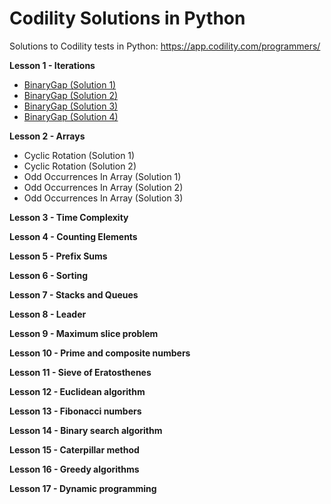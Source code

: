 # Codility Solutions in Python

Solutions to Codility tests in Python: https://app.codility.com/programmers/

**Lesson 1 - Iterations**

 - [BinaryGap (Solution 1)](https://github.com/kourouklides/codility-python/blob/master/Lesson%2001%20-%20Iterations/BinaryGap_1.py)
 - [BinaryGap (Solution 2)](https://github.com/kourouklides/codility-python/blob/master/Lesson%2001%20-%20Iterations/BinaryGap_2.py)
 - [BinaryGap (Solution 3)](https://github.com/kourouklides/codility-python/blob/master/Lesson%2001%20-%20Iterations/BinaryGap_3.py)
 - [BinaryGap (Solution 4)](https://github.com/kourouklides/codility-python/blob/master/Lesson%2001%20-%20Iterations/BinaryGap_4.py)
 
**Lesson 2 - Arrays**

- Cyclic Rotation (Solution 1)
- Cyclic Rotation (Solution 2)
- Odd Occurrences In Array (Solution 1)
- Odd Occurrences In Array (Solution 2)
- Odd Occurrences In Array (Solution 3)

**Lesson 3 - Time Complexity**

**Lesson 4 - Counting Elements**

**Lesson 5 - Prefix Sums**

**Lesson 6 - Sorting**

**Lesson 7 - Stacks and Queues**

**Lesson 8 - Leader**

**Lesson 9 - Maximum slice problem**

**Lesson 10 - Prime and composite numbers**

**Lesson 11 - Sieve of Eratosthenes**

**Lesson 12 - Euclidean algorithm**

**Lesson 13 - Fibonacci numbers**

**Lesson 14 - Binary search algorithm**

**Lesson 15 - Caterpillar method**

**Lesson 16 - Greedy algorithms**

**Lesson 17 - Dynamic programming**

